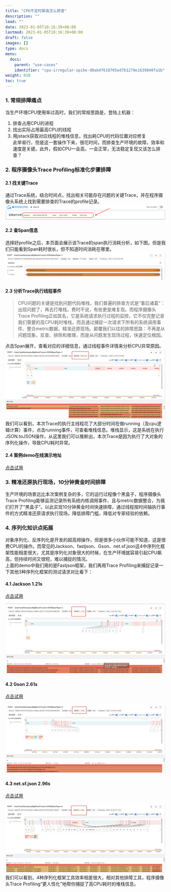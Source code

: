 ```yaml
---
title: "CPU不定时飙高怎么排查"
description: ""
lead: ""
date: 2023-01-05T10:16:39+08:00
lastmod: 2023-01-05T10:16:39+08:00
draft: false
images: []
type: docs
menu:
  docs:
    parent: "use-cases"
    identifier: "cpu-irregular-spike-d0ab4f618705ed7b1279e1639840fa1b"
weight: 010
toc: true
---
```

<a name="AG6sz"></a>
### 1. 常规排障痛点
当生产环境CPU使用率过高时，我们的常规思路是，登陆上机器：

1. 排查占用CPU的进程
2. 找出实际占用最高CPU的线程
3. 用jstack获取对应线程的堆栈信息，找出耗CPU的代码位置对应修复<br />此举易行，但是这一套操作下来，很花时间，而排查生产环境的故障，效率和速度是关键。此外，假如CPU一会高，一会正常，无法稳定复现又该怎么排查？
<a name="b13sc"></a>
### 2. 程序摄像头Trace Profiling标准化步骤排障
<a name="AIWZP"></a>
#### 2.1 找关键Trace
通过Trace系统，结合时间点，找出相关可能存在问题的关键Trace，并在程序摄像头系统上找到需要排查的Trace的profile记录。<br />![image.png](1.png)
<a name="V9XL9"></a>
#### 2.2 查Span信息
选择好profile之后，本页面会展示该Trace的span执行消耗分析，如下图。但是我们只能看到Span耗时很长，但不知道时间消耗在哪里。<br />![image.png](2.png)
<a name="y2kXS"></a>
#### 2.3 分析Trace执行线程事件
> CPU问题的关键是找到问题代码堆栈，我们普遍的排查方式是“事后诸葛”：出现问题了，再去打堆栈，费时不说，有些更是难复现。而程序摄像头Trace Profiling正如其名，它是系统请求执行过程的监控，它不仅完整记录我们需要的高CPU耗时堆栈，而且通过捕捉一次请求下所有的系统调用事件、整合metric数据，精准还原现场。颠覆我们以往的排障思路：不再是从问题现象，反查、排除和推理，而是从问题发生现场过程，快速定位根因。

点击Span展开，查看对应的详细信息，通过线程事件详情来分析CPU异常原因。<br />![image.png](3.png)<br />我们可以看到，本次Trace的执行主线程花了大部分时间在做running（及cpu逻辑计算）事件，点击running事件，可查看堆栈信息。堆栈显示，这是系统在执行JSON.toJSON操作，从这里我们可以推断出，本次Trace是因为执行了大对象的序列化操作，导致CPU耗时异常。

#### 2.4 案例demo在线演示地址

[点击试用](http://218.75.39.90:9504/#/thread?folder=Demo_Demo-69579c8597-xpw9k_javedemo_24355&file=http_L1VzZXJDYXNlTmV3L3F1ZXJ5QmlnUmVzdWx0_1672887117564186216_true)

<a name="gPgT1"></a>
### 3. 精准还原执行现场，10分钟黄金时间排障
生产环境的场景远比本次案例复杂的多，它的运行过程像个黑盒子，程序摄像头Trace Profiling能够监测记录所有系统内核调用事件、且与metric数据整合，为我们打开了“黑盒子”。以此实现10分钟黄金时间快速排障，通过线程按时间轴执行事件的方式精准还原请求执行现场，降低排障门槛，降低对专家经验的依赖。
<a name="fVzbM"></a>
### 4. 序列化知识点拓展
对象序列化、反序列化是开发的超高频操作，但是很多小伙伴可能不知道，这是很费CPU的操作。而常见的Jackson、fastjson、Gson、net.sf.json这4中序列化框架性能相差很大，尤其是序列化对象很大的时候，在生产环境就容易引起CPU飙高，但持续时间又很短，难以捕捉的情况。<br />上面的demo中我们用的是Fastjson框架，我们再用Trace Profiling来捕捉记录一下其他3种序列化框架的测试请求对比看下：<br />
<a name="UrmPH"></a>
#### 4.1 Jackson 1.21s
[点击试用](http://218.75.39.90:9504/#/thread?folder=Demo_Demo-69579c8597-xpw9k_javedemo_24355&file=http_L1VzZXJDYXNlTmV3L3F1ZXJ5QmlnUmVzdWx0_1672887119685860683_true)

![image.png](5.png)
<a name="cDzJh"></a>
#### 4.2 Gson 2.61s

[点击试用](http://218.75.39.90:9504/#/thread?folder=Demo_Demo-69579c8597-xpw9k_javedemo_24355&file=http_L1VzZXJDYXNlTmV3L3F1ZXJ5QmlnUmVzdWx0_1672887122006787404_true)

![image.png](6.png)
<a name="LjuWi"></a>
#### 4.3 net.sf.json 2.96s

[点击试用](http://218.75.39.90:9504/#/thread?folder=Demo_Demo-69579c8597-xpw9k_javedemo_24355&file=http_L1VzZXJDYXNlTmV3L3F1ZXJ5QmlnUmVzdWx0_1672887125255336776_true)

![image.png](7.png)<br />我们可以看到，4种序列化框架工具效率相差很大，相对其他排障工具，程序摄像头Trace Profiling“更人性化”地帮你捕捉了高CPU耗时的堆栈信息。

